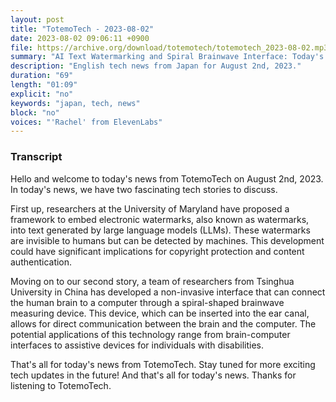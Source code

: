```yaml
---
layout: post
title: "TotemoTech - 2023-08-02"
date: 2023-08-02 09:06:11 +0900
file: https://archive.org/download/totemotech/totemotech_2023-08-02.mp3
summary: "AI Text Watermarking and Spiral Brainwave Interface: Today's Top Tech Stories, & more…"
description: "English tech news from Japan for August 2nd, 2023."
duration: "69"
length: "01:09"
explicit: "no"
keywords: "japan, tech, news"
block: "no"
voices: "'Rachel' from ElevenLabs"
---
```


### Transcript

Hello and welcome to today's news from TotemoTech on August 2nd, 2023. In today's news, we have two fascinating tech stories to discuss.

First up, researchers at the University of Maryland have proposed a framework to embed electronic watermarks, also known as watermarks, into text generated by large language models (LLMs). These watermarks are invisible to humans but can be detected by machines. This development could have significant implications for copyright protection and content authentication.

Moving on to our second story, a team of researchers from Tsinghua University in China has developed a non-invasive interface that can connect the human brain to a computer through a spiral-shaped brainwave measuring device. This device, which can be inserted into the ear canal, allows for direct communication between the brain and the computer. The potential applications of this technology range from brain-computer interfaces to assistive devices for individuals with disabilities.

That's all for today's news from TotemoTech. Stay tuned for more exciting tech updates in the future!   And that's all for today's news. Thanks for listening to TotemoTech.
